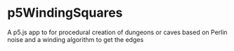 # p5WindingSquares
A p5.js app to for procedural creation of dungeons or caves based on Perlin noise and a winding algorithm to get the edges

